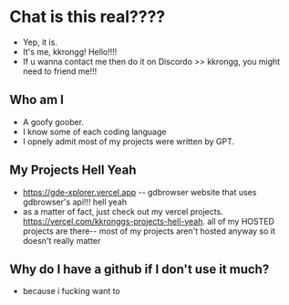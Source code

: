 # Chat is this real????
- Yep, it is.
- It's me, kkrongg! Hello!!!!
- If u wanna contact me then do it on Discordo >> kkrongg, you might need to friend me!!!

## Who am I
- A goofy goober.
- I know some of each coding language
- I opnely admit most of my projects were written by GPT.

## My Projects Hell Yeah
- https://gde-xplorer.vercel.app -- gdbrowser website that uses gdbrowser's api!!! hell yeah
- as a matter of fact, just check out my vercel projects. https://vercel.com/kkronggs-projects-hell-yeah. all of my HOSTED projects are there-- most of my projects aren't hosted anyway so it doesn't really matter

## Why do I have a github if I don't use it much?
- because i fucking want to
